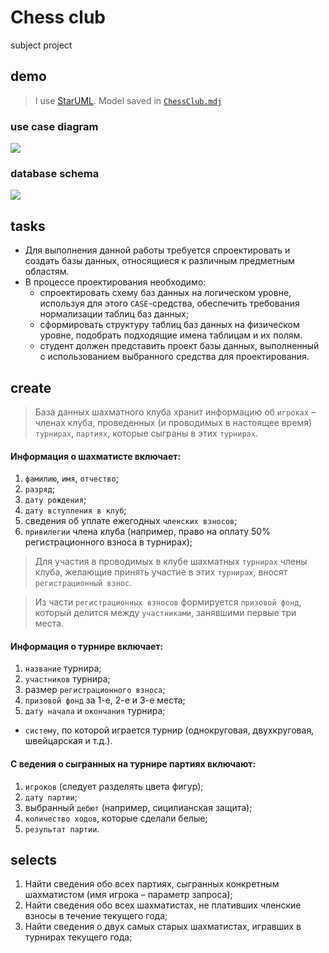 # Chess club

subject project

## demo

> I use [StarUML](http://staruml.io/). Model saved in
> [`ChessClub.mdj`](http://drapegnik.github.io/bsu/dms/project/ChessClub.mdj)

### use case diagram

![](http://res.cloudinary.com/dzsjwgjii/image/upload/v1505213348/dms-project-use-case.png)

### database schema

![](http://res.cloudinary.com/dzsjwgjii/image/upload/v1506265718/dms-project-data-model.png)

## tasks

- Для выполнения данной работы требуется спроектировать и создать базы данных,
  относящиеся к различным предметным областям.
- В процессе проектирования необходимо:
  - спроектировать схему баз данных на логическом уровне, используя для этого
    `CASE`-средства, обеспечить требования нормализации таблиц баз данных;
  - сформировать структуру таблиц баз данных на физическом уровне, подобрать
    подходящие имена таблицам и их полям.
  - студент должен представить проект базы данных, выполненный с использованием
    выбранного средства для проектирования.

## create

> База данных шахматного клуба хранит информацию об `игроках` – членах клуба,
> проведенных (и проводимых в настоящее время) `турнирах`, `партиях`, которые
> сыграны в этих `турнирах`.

#### Информация о шахматисте включает:

1. `фамилию`, `имя`, `отчество`;
2. `разряд`;
3. `дату рождения`;
4. `дату вступления в клуб`;
5. сведения об уплате ежегодных `членских взносов`;
6. `привилегии` члена клуба (например, право на оплату 50% регистрационного
   взноса в турнирах);

> Для участия в проводимых в клубе шахматных `турнирах` члены клуба, желающие
> принять участие в этих `турнирах`, вносят `регистрационный взнос`.

> Из части `регистрационных взносов` формируется `призовой фонд`, который
> делится между `участниками`, занявшими первые три места.

#### Информация о турнире включает:

1. `название` турнира;
2. `участников` турнира;
3. размер `регистрационного взноса`;
4. `призовой фонд` за 1-е, 2-е и 3-е места;
5. `дату начала` и `окончания` турнира;

- `систему`, по которой играется турнир (однокруговая, двухкруговая, швейцарская
  и т.д.).

#### С ведения о сыгранных на турнире партиях включают:

1. `игроков` (следует разделять цвета фигур);
2. `дату партии`;
3. выбранный `дебют` (например, сицилианская защита);
4. `количество ходов`, которые сделали белые;
5. `результат партии`.

## selects

1. Найти сведения обо всех партиях, сыгранных конкретным шахматистом (имя игрока
   – параметр запроса);
2. Найти сведения обо всех шахматистах, не плативших членские взносы в течение
   текущего года;
3. Найти сведения о двух самых старых шахматистах, игравших в турнирах текущего
   года;

